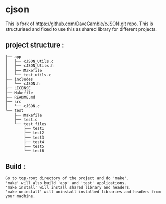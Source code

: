 # cjson
This is fork of https://github.com/DaveGamble/cJSON.git repo. This is structurised and fixed to use this as shared library for different projects.

## project structure :
```
├── app
│   ├── cJSON_Utils.c
│   ├── cJSON_Utils.h
│   ├── Makefile
│   └── test_utils.c
├── includes
│   └── cJSON.h
├── LICENSE
├── Makefile
├── README.md
├── src
│   └── cJSON.c
└── test
    ├── Makefile
    ├── test.c
    └── test_files
        ├── test1
        ├── test2
        ├── test3
        ├── test4
        ├── test5
        └── test6
```
## Build :
```
Go to top-root directory of the project and do 'make'.
'make' will also build 'app' and 'test' applications.
'make install' will install shared library and headers.
'make uninstall' will uninstall installed libraries and headers from your machine.
```
